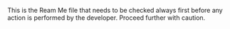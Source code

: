 This is the Ream Me file that needs to be checked always first before any action is performed by the developer.
Proceed further with caution.
